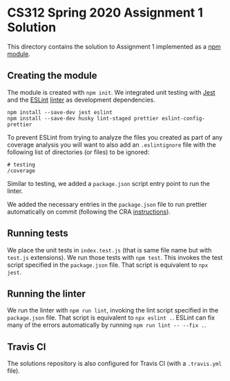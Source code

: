 # CS312 Spring 2020 Assignment 1 Solution

This directory contains the solution to Assignment 1 implemented as a [npm module](https://docs.npmjs.com/getting-started/creating-node-modules).

## Creating the module

The module is created with `npm init`. We integrated unit testing with [Jest](https://facebook.github.io/jest/) and the [ESLint](https://eslint.org) [linter][lint] as development dependencies.

```
npm install --save-dev jest eslint
npm install --save-dev husky lint-staged prettier eslint-config-prettier
```

To prevent ESLint from trying to analyze the files you created as part of any coverage analysis you will want to also add an `.eslintignore` file with the following list of directories (or files) to be ignored:

```
# testing
/coverage
```

Similar to testing, we added a `package.json` script entry point to run the linter.

We added the necessary entries in the `package.json` file to run prettier automatically on commit (following the CRA [instructions](https://create-react-app.dev/docs/setting-up-your-editor/#formatting-code-automatically)).

## Running tests

We place the unit tests in `index.test.js` (that is same file name but with `test.js` extensions). We run those tests with `npm test`. This invokes the test script specified in the `package.json` file. That script is equivalent to `npx jest`.

## Running the linter

We run the linter with `npm run lint`, invoking the lint script specified in the `package.json` file. That script is equivalent to `npx eslint .`. ESLint can fix many of the errors automatically by running `npm run lint -- --fix .`.

## Travis CI

The solutions repository is also configured for Travis CI (with a `.travis.yml` file).

[lint]: https://en.wikipedia.org/wiki/Lint_(software)
